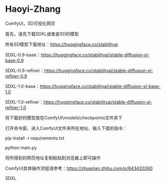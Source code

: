 # Haoyi-Zhang
ComfyUI，SD可视化网页

首先，请先下载SDXL或者是SD的模型

所有SD模型下载地址：https://huggingface.co/stabilityai

SDXL-0.9-base：https://huggingface.co/stabilityai/stable-diffusion-xl-base-0.9

SDXL-0.9-refiner：https://huggingface.co/stabilityai/stable-diffusion-xl-refiner-0.9

SDXL-1.0-base：https://huggingface.co/stabilityai/stable-diffusion-xl-base-1.0

SDXL-1.0-refiner：https://huggingface.co/stabilityai/stable-diffusion-xl-refiner-1.0

将下载好的模型放在ComfyUI\models\checkpoints文件夹下

打开命令窗，进入ComfyUI文件夹所在地址，输入下面的指令：

pip install -r requirements.txt

python main.py

将所得到的网页地址复制粘贴到浏览器上即可操作

ComfyUI具体操作流程请参考：https://zhuanlan.zhihu.com/p/643420260

SDXL
